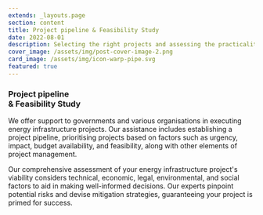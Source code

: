 ```yaml
---
extends: _layouts.page
section: content
title: Project pipeline & Feasibility Study
date: 2022-08-01
description: Selecting the right projects and assessing the practicality of it
cover_image: /assets/img/post-cover-image-2.png
card_image: /assets/img/icon-warp-pipe.svg
featured: true
---
```


### Project pipeline<br/>& Feasibility Study

We offer support to governments and various organisations in executing energy infrastructure projects. Our assistance includes establishing a project pipeline, prioritising projects based on factors such as urgency, impact, budget availability, and feasibility, along with other elements of project management.

Our comprehensive assessment of your energy infrastructure project's viability considers technical, economic, legal, environmental, and social factors to aid in making well-informed decisions. Our experts pinpoint potential risks and devise mitigation strategies, guaranteeing your project is primed for success.